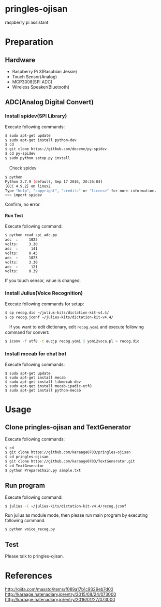 # pringles-ojisan
raspberry pi assistant


# Preparation

## Hardware
- Raspberry Pi 3(Raspbian Jessie)
- Touch Sensor(Analog)
- MCP3008(SPI ADC)
- Wireless Speaker(Bluetooth)

## ADC(Analog Digital Convert)
### Install spidev(SPI Library)
Execute following commands:
```sh
$ sudo apt-get update
$ sudo apt-get install python-dev
$ cd
$ git clone https://github.com/doceme/py-spidev
$ cd py-spidev
$ sudo python setup.py install
```

　Check spidev
```sh
$ python
Python 2.7.9 (default, Sep 17 2016, 20:26:04) 
[GCC 4.9.2] on linux2
Type "help", "copyright", "credits" or "license" for more information.
>>> import spidev
```
 Confirm, no error.

#### Run Test
 Execute following command:
```sh
$ python read_spi_adc.py
adc  :     1023 
volts:     3.30
adc  :      141 
volts:     0.45
adc  :     1023 
volts:     3.30
adc  :      121 
volts:     0.39
```

 If you touch sensor, value is changed.


### Install Julius(Voice Recognition)
Execute following commands for setup:
```sh
$ cp recog.dic ~/julius-kits/dictation-kit-v4.4/
$ cp recog.jconf ~/julius-kits/dictation-kit-v4.4/
```

　If you want to edit dictionary, edit `recog.yomi` and execute following command for convert:
```sh
$ iconv -f utf8 -t eucjp recog.yomi | yomi2voca.pl > recog.dic
```

### Install mecab for chat bot
Execute following commands:
```
$ sudo apt-get update
$ sudo apt-get install mecab
$ sudo apt-get install libmecab-dev
$ sudo apt-get install mecab-ipadic-utf8
$ sudo apt-get install python-mecab
```


# Usage
## Clone pringles-ojisan and TextGenerator
Execute following commands:
```sh
$ cd
$ git clone https://github.com/karaage0703/pringles-ojisan
$ cd pringles-ojisan
$ git clone https://github.com/karaage0703/TextGenerator.git
$ cd TextGenerator
$ python PrepareChain.py sample.txt
```

## Run program
Execute following command:
```sh
$ julius -C ~/julius-kits/dictation-kit-v4.4/recog.jconf
```

Run julius as module mode, then please run main program by executing following command.
```sh
$ python voice_recog.py
```

## Test
Please talk to pringles-ojisan.


# References
http://qiita.com/masato/items/f089a17b1c9329eb7d03
http://karaage.hatenadiary.jp/entry/2015/08/24/073000
http://karaage.hatenadiary.jp/entry/2016/01/27/073000
